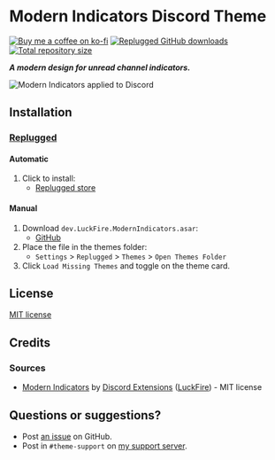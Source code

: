 [screenshot]:       https://minidiscordthemes.github.io/ModernIndicators/preview/demo.png

[discord]:          https://discord.gg/uy8nKQVatp

[Replugged]:        https://replugged.dev/

[shield-donate]:    https://img.shields.io/badge/Donate-ko--fi-orange?style=flat-square&logo=kofi&logoColor=orange
[ko-fi]:            https://ko-fi.com/saltssaumure "Buy me a coffee!"

[shield-asar-dl]:   https://img.shields.io/github/downloads/MiniDiscordThemes/ModernIndicators/dev.LuckFire.ModernIndicators.asar?color=purple&label=Downloads&style=flat-square
[shield-repo-size]: https://img.shields.io/github/repo-size/MiniDiscordThemes/ModernIndicators?label=Repository&style=flat-square "Total size"

[github]:           https://github.com/MiniDiscordThemes/ModernIndicators
[issues]:           https://github.com/MiniDiscordThemes/ModernIndicators/issues
[license]:          https://github.com/MiniDiscordThemes/ModernIndicators/blob/main/LICENSE

[release-rp]:       https://replugged.dev/store/dev.LuckFire.ModernIndicators "Replugged store page"
[release-rp-gh]:    https://github.com/MiniDiscordThemes/ModernIndicators/releases/latest/download/dev.LuckFire.ModernIndicators.asar "Get latest release"

# Modern Indicators Discord Theme
[![Buy me a coffee on ko-fi][shield-donate]][ko-fi]
[![Replugged GitHub downloads][shield-asar-dl]][release-rp-gh]
[![Total repository size][shield-repo-size]][github]

***A modern design for unread channel indicators.***

![Modern Indicators applied to Discord][screenshot]

## Installation

### [Replugged][Replugged]
#### Automatic
1. Click to install:
    - [Replugged store][release-rp]
#### Manual
1. Download `dev.LuckFire.ModernIndicators.asar`:
    - [GitHub][release-rp-gh]
2. Place the file in the themes folder:
    - `Settings` > `Replugged` > `Themes` > `Open Themes Folder`
3. Click `Load Missing Themes` and toggle on the theme card.

## License
[MIT license][license]

## Credits
### Sources
[modernindicators]: https://github.com/discord-extensions/modern-indicators
- [Modern Indicators][modernindicators] by [Discord Extensions](https://github.com/discord-extensions) ([LuckFire](https://github.com/LuckFire)) - MIT license

## Questions or suggestions?
- Post [an issue][issues] on GitHub.
- Post in `#theme-support` on [my support server][discord].